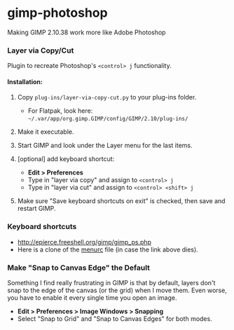 # gimp-photoshop
Making GIMP 2.10.38 work more like Adobe Photoshop


### Layer via Copy/Cut
Plugin to recreate Photoshop's `<control> j` functionality.

#### Installation:

1. Copy `plug-ins/layer-via-copy-cut.py` to your plug-ins folder.
   - For Flatpak, look here:
   `~/.var/app/org.gimp.GIMP/config/GIMP/2.10/plug-ins/`

2. Make it executable.

3. Start GIMP and look under the Layer menu for the last items.

4. [optional] add keyboard shortcut:
   - **Edit > Preferences**
   - Type in "layer via copy" and assign to `<control> j`
   - Type in "layer via cut" and assign to `<control> <shift> j`

5. Make sure "Save keyboard shortcuts on exit" is checked, then save and restart GIMP.


### Keyboard shortcuts

- http://epierce.freeshell.org/gimp/gimp_ps.php
- Here is a clone of the [menurc](menurc) file (in case the link above dies).


### Make "Snap to Canvas Edge" the Default

Something I find really frustrating in GIMP is that by default, layers don't snap to the edge of the canvas (or the grid) when I move them. Even worse, you have to enable it every single time you open an image.

- **Edit > Preferences > Image Windows > Snapping**
- Select "Snap to Grid" and "Snap to Canvas Edges" for both modes.
